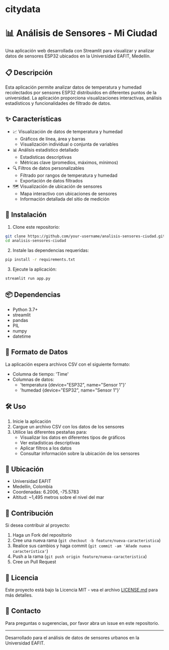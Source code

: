 # citydata

# 📊 Análisis de Sensores - Mi Ciudad

Una aplicación web desarrollada con Streamlit para visualizar y analizar datos de sensores ESP32 ubicados en la Universidad EAFIT, Medellín.

## 📋 Descripción

Esta aplicación permite analizar datos de temperatura y humedad recolectados por sensores ESP32 distribuidos en diferentes puntos de la universidad. La aplicación proporciona visualizaciones interactivas, análisis estadísticos y funcionalidades de filtrado de datos.

## ✨ Características

- 📈 Visualización de datos de temperatura y humedad
  - Gráficos de línea, área y barras
  - Visualización individual o conjunta de variables
- 📊 Análisis estadístico detallado
  - Estadísticas descriptivas
  - Métricas clave (promedios, máximos, mínimos)
- 🔍 Filtros de datos personalizables
  - Filtrado por rangos de temperatura y humedad
  - Exportación de datos filtrados
- 🗺️ Visualización de ubicación de sensores
  - Mapa interactivo con ubicaciones de sensores
  - Información detallada del sitio de medición

## 🚀 Instalación

1. Clone este repositorio:
```bash
git clone https://github.com/your-username/analisis-sensores-ciudad.git
cd analisis-sensores-ciudad
```

2. Instale las dependencias requeridas:
```bash
pip install -r requirements.txt
```

3. Ejecute la aplicación:
```bash
streamlit run app.py
```

## 📦 Dependencias

- Python 3.7+
- streamlit
- pandas
- PIL
- numpy
- datetime

## 📁 Formato de Datos

La aplicación espera archivos CSV con el siguiente formato:

- Columna de tiempo: 'Time'
- Columnas de datos:
  - 'temperatura {device="ESP32", name="Sensor 1"}'
  - 'humedad {device="ESP32", name="Sensor 1"}'

## 🛠️ Uso

1. Inicie la aplicación
2. Cargue un archivo CSV con los datos de los sensores
3. Utilice las diferentes pestañas para:
   - Visualizar los datos en diferentes tipos de gráficos
   - Ver estadísticas descriptivas
   - Aplicar filtros a los datos
   - Consultar información sobre la ubicación de los sensores

## 📍 Ubicación

- Universidad EAFIT
- Medellín, Colombia
- Coordenadas: 6.2006, -75.5783
- Altitud: ~1,495 metros sobre el nivel del mar

## 👥 Contribución

Si desea contribuir al proyecto:

1. Haga un Fork del repositorio
2. Cree una nueva rama (`git checkout -b feature/nueva-caracteristica`)
3. Realice sus cambios y haga commit (`git commit -am 'Añade nueva característica'`)
4. Push a la rama (`git push origin feature/nueva-caracteristica`)
5. Cree un Pull Request

## 📄 Licencia

Este proyecto está bajo la Licencia MIT - vea el archivo [LICENSE.md](LICENSE.md) para más detalles.

## 🤝 Contacto

Para preguntas o sugerencias, por favor abra un issue en este repositorio.

---
Desarrollado para el análisis de datos de sensores urbanos en la Universidad EAFIT.
